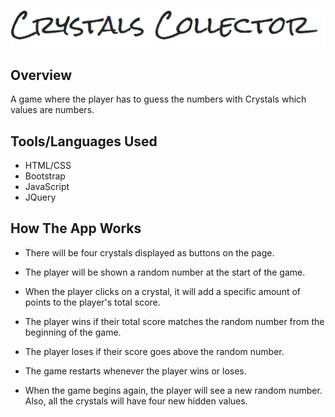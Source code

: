  ![](assets/images/crystalcollector.PNG)

## Overview
A game where the player has to guess the numbers with Crystals which values are numbers.


## Tools/Languages Used
- HTML/CSS
- Bootstrap
- JavaScript  
- JQuery

## How The App Works

- There will be four crystals displayed as buttons on the page.

- The player will be shown a random number at the start of the game.

- When the player clicks on a crystal, it will add a specific amount of points to the player's total score.

- The player wins if their total score matches the random number from the beginning of the game.

- The player loses if their score goes above the random number.

- The game restarts whenever the player wins or loses.

- When the game begins again, the player will see a new random number. Also, all the crystals will have four new hidden values.

